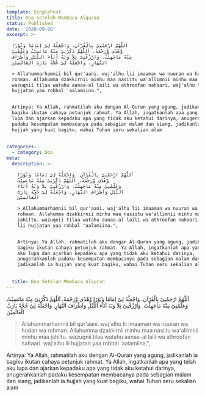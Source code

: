 ```yaml
---
template: SinglePost
title: Doa Setelah Membaca Alquran
status: Published
date: '2020-09-28'
excerpt: >-

  اَللّٰهُمَّ ارْحَمْنِىْ بِالْقُرْآنِ. وَاجْعَلْهُ لِىْ اِمَامًا وَنُوْرًا
  وَّهُدًى وَّرَحْمَةً. اَللّٰهُمَّ ذَكِّرْنِىْ مِنْهُ مَانَسِيْتُ وَعَلِّمْنِىْ
  مِنْهُ مَاجَهِلْتُ. وَارْزُقْنِىْ تِلاَ وَتَهُ آنَآءَ اللَّيْلِ وَاَطْرَافَ
  النَّهَارٍ. وَاجْعَلْهُ لِىْ حُجَّةً يَارَبَّ الْعَالَمِيْنَ

  > Allahummarhamnii bil qur'aani. waj'alhu lii imaaman wa nuuran wa hudan wa
  rohman. Allahumma dzakkirnii minhu maa nasiitu wa'allimnii minhu maa jahiltu.
  wazuqnii tilaa watahu aanaa-al laili wa athroofan nahaari. waj'alhu lii
  hujjatan yaa robbal 'aalamiina.",


  Artinya: Ya Allah, rahmatilah aku dengan Al-Quran yang agung, jadikanlah ia
  bagiku ikutan cahaya petunjuk rahmat. Ya Allah, ingatkanlah apa yang telah aku
  lupa dan ajarkan kepadaku apa yang tidak aku ketahui darinya, anugerahkanlah
  padaku kesempatan membacanya pada sebagian malam dan siang, jadikanlah ia
  hujjah yang kuat bagiku, wahai Tuhan seru sekalian alam
    
    
categories:
  - category: Doa
meta:
  description: >-

    اَللّٰهُمَّ ارْحَمْنِىْ بِالْقُرْآنِ. وَاجْعَلْهُ لِىْ اِمَامًا وَنُوْرًا
    وَّهُدًى وَّرَحْمَةً. اَللّٰهُمَّ ذَكِّرْنِىْ مِنْهُ مَانَسِيْتُ
    وَعَلِّمْنِىْ مِنْهُ مَاجَهِلْتُ. وَارْزُقْنِىْ تِلاَ وَتَهُ آنَآءَ
    اللَّيْلِ وَاَطْرَافَ النَّهَارٍ. وَاجْعَلْهُ لِىْ حُجَّةً يَارَبَّ
    الْعَالَمِيْنَ

    > Allahummarhamnii bil qur'aani. waj'alhu lii imaaman wa nuuran wa hudan wa
    rohman. Allahumma dzakkirnii minhu maa nasiitu wa'allimnii minhu maa
    jahiltu. wazuqnii tilaa watahu aanaa-al laili wa athroofan nahaari. waj'alhu
    lii hujjatan yaa robbal 'aalamiina.",


    Artinya: Ya Allah, rahmatilah aku dengan Al-Quran yang agung, jadikanlah ia
    bagiku ikutan cahaya petunjuk rahmat. Ya Allah, ingatkanlah apa yang telah
    aku lupa dan ajarkan kepadaku apa yang tidak aku ketahui darinya,
    anugerahkanlah padaku kesempatan membacanya pada sebagian malam dan siang,
    jadikanlah ia hujjah yang kuat bagiku, wahai Tuhan seru sekalian alam
      
      
  title: Doa Setelah Membaca Alquran
---
```


اَللّٰهُمَّ ارْحَمْنِىْ بِالْقُرْآنِ. وَاجْعَلْهُ لِىْ اِمَامًا وَنُوْرًا وَّهُدًى وَّرَحْمَةً. اَللّٰهُمَّ ذَكِّرْنِىْ مِنْهُ مَانَسِيْتُ وَعَلِّمْنِىْ مِنْهُ مَاجَهِلْتُ. وَارْزُقْنِىْ تِلاَ وَتَهُ آنَآءَ اللَّيْلِ وَاَطْرَافَ النَّهَارٍ. وَاجْعَلْهُ لِىْ حُجَّةً يَارَبَّ الْعَالَمِيْنَ
> Allahummarhamnii bil qur'aani. waj'alhu lii imaaman wa nuuran wa hudan wa rohman. Allahumma dzakkirnii minhu maa nasiitu wa'allimnii minhu maa jahiltu. wazuqnii tilaa watahu aanaa-al laili wa athroofan nahaari. waj'alhu lii hujjatan yaa robbal 'aalamiina.",

Artinya: Ya Allah, rahmatilah aku dengan Al-Quran yang agung, jadikanlah ia bagiku ikutan cahaya petunjuk rahmat. Ya Allah, ingatkanlah apa yang telah aku lupa dan ajarkan kepadaku apa yang tidak aku ketahui darinya, anugerahkanlah padaku kesempatan membacanya pada sebagian malam dan siang, jadikanlah ia hujjah yang kuat bagiku, wahai Tuhan seru sekalian alam
  
  
